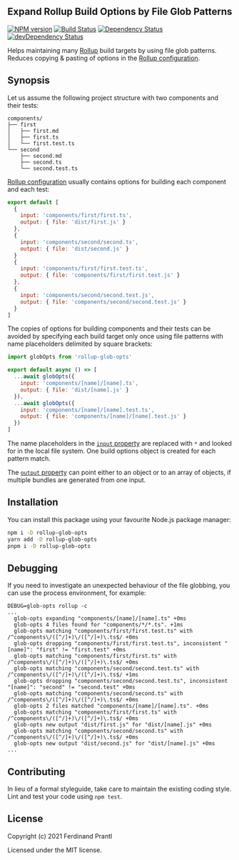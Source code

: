 ## Expand Rollup Build Options by File Glob Patterns

[![NPM version](https://badge.fury.io/js/rollup-glob-opts.png)](http://badge.fury.io/js/rollup-glob-opts)
[![Build Status](https://github.com/prantlf/rollup-glob-opts/workflows/Test/badge.svg)](https://github.com/prantlf/rollup-glob-opts/actions)
[![Dependency Status](https://david-dm.org/prantlf/rollup-glob-opts.svg)](https://david-dm.org/prantlf/rollup-glob-opts)
[![devDependency Status](https://david-dm.org/prantlf/rollup-glob-opts/dev-status.svg)](https://david-dm.org/prantlf/rollup-glob-opts#info=devDependencies)

Helps maintaining many [Rollup] build targets by using file glob patterns. Reduces copying & pasting of options in the [Rollup configuration].

## Synopsis

Let us assume the following project structure with two components and their tests:

    components/
    ├── first
    │   ├── first.md
    │   ├── first.ts
    │   └── first.test.ts
    └── second
        ├── second.md
        ├── second.ts
        └── second.test.ts

[Rollup configuration] usually contains options for building each component and each test:

```js
export default [
  {
    input: 'components/first/first.ts',
    output: { file: 'dist/first.js' }
  },
  {
    input: 'components/second/second.ts',
    output: { file: 'dist/second.js' }
  }
  {
    input: 'components/first/first.test.ts',
    output: { file: 'components/first/first.test.js' }
  },
  {
    input: 'components/second/second.test.js',
    output: { file: 'components/second/second.test.js' }
  }
]
```

The copies of options for building components and their tests can be avoided by specifying each build target only once using file patterns with name placeholders delimited by square brackets:

```js
import globOpts from 'rollup-glob-opts'

export default async () => [
  ...await globOpts({
    input: 'components/[name]/[name].ts',
    output: { file: 'dist/[name].js' }
  }),
  ...await globOpts({
    input: 'components/[name]/[name].test.ts',
    output: { file: 'components/[name]/[name].test.js' }
  })
]
```

The name placeholders in the [`input` property] are replaced with `*` and looked for in the local file system. One build options object is created for each pattern match.

The [`output` property] can point either to an object or to an array of objects, if multiple bundles are generated from one input.

## Installation

You can install this package using your favourite Node.js package manager:

```sh
npm i -D rollup-glob-opts
yarn add -D rollup-glob-opts
pnpm i -D rollup-glob-opts
```

## Debugging

If you need to investigate an unexpected behaviour of the file globbing, you can use the process environment, for example:

```
DEBUG=glob-opts rollup -c
...
  glob-opts expanding "components/[name]/[name].ts" +0ms
  glob-opts 4 files found for "components/*/*.ts". +1ms
  glob-opts matching "components/first/first.test.ts" with /^components\/([^/]+)\/([^/]+)\.ts$/ +0ms
  glob-opts dropping "components/first/first.test.ts", inconsistent "[name]": "first" != "first.test" +0ms
  glob-opts matching "components/first/first.ts" with /^components\/([^/]+)\/([^/]+)\.ts$/ +0ms
  glob-opts matching "components/second/second.test.ts" with /^components\/([^/]+)\/([^/]+)\.ts$/ +1ms
  glob-opts dropping "components/second/second.test.ts", inconsistent "[name]": "second" != "second.test" +0ms
  glob-opts matching "components/second/second.ts" with /^components\/([^/]+)\/([^/]+)\.ts$/ +0ms
  glob-opts 2 files matched "components/[name]/[name].ts". +0ms
  glob-opts matching "components/first/first.ts" with /^components\/([^/]+)\/([^/]+)\.ts$/ +0ms
  glob-opts new output "dist/first.js" for "dist/[name].js" +0ms
  glob-opts matching "components/second/second.ts" with /^components\/([^/]+)\/([^/]+)\.ts$/ +0ms
  glob-opts new output "dist/second.js" for "dist/[name].js" +0ms
...
```

## Contributing

In lieu of a formal styleguide, take care to maintain the existing coding style. Lint and test your code using `npm test`.

## License

Copyright (c) 2021 Ferdinand Prantl

Licensed under the MIT license.

[Rollup]: https://rollupjs.org/
[Rollup configuration]: https://rollupjs.org/guide/#configuration-files
[`input` property]: https://rollupjs.org/guide/en/#input
[`output` property]: https://rollupjs.org/guide/en/#outputdir
